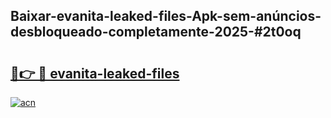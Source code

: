 ## Baixar-evanita-leaked-files-Apk-sem-anúncios-desbloqueado-completamente-2025-#2t0oq

# <h2><a href="https://ainizakaria.my?title=evanita-leaked-files&ref=20M">🔗👉 🔴 evanita-leaked-files</a></h2>

[![acn](https://github.com/user-attachments/assets/0f9c940e-d8b0-45ae-aac7-cd30a18b3e1c)](https://ainizakaria.my?title=evanita-leaked-files&ref=20M)

